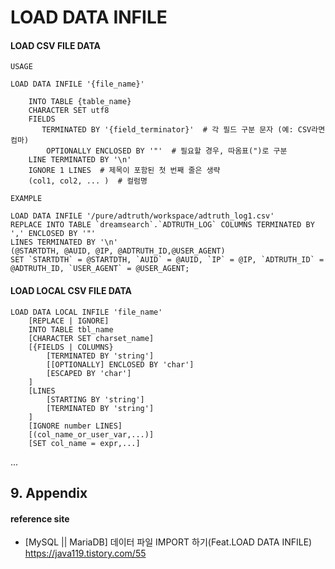 # LOAD DATA INFILE

#### LOAD CSV FILE DATA

`USAGE`  
```
LOAD DATA INFILE '{file_name}'

    INTO TABLE {table_name}
    CHARACTER SET utf8
    FIELDS
       TERMINATED BY '{field_terminator}'  # 각 필드 구분 문자 (예: CSV라면 컴마)
        OPTIONALLY ENCLOSED BY '"'  # 필요할 경우, 따옴표(")로 구분
    LINE TERMINATED BY '\n'
    IGNORE 1 LINES  # 제목이 포함된 첫 번째 줄은 생략
    (col1, col2, ... )  # 컬럼명
```

`EXAMPLE`  
```
LOAD DATA INFILE '/pure/adtruth/workspace/adtruth_log1.csv'
REPLACE INTO TABLE `dreamsearch`.`ADTRUTH_LOG` COLUMNS TERMINATED BY ',' ENCLOSED BY '"'
LINES TERMINATED BY '\n'
(@STARTDTH, @AUID, @IP, @ADTRUTH_ID,@USER_AGENT)
SET `STARTDTH` = @STARTDTH, `AUID` = @AUID, `IP` = @IP, `ADTRUTH_ID` = @ADTRUTH_ID, `USER_AGENT` = @USER_AGENT;
```

#### LOAD LOCAL CSV FILE DATA
```
LOAD DATA LOCAL INFILE 'file_name'
    [REPLACE | IGNORE]
    INTO TABLE tbl_name
    [CHARACTER SET charset_name]
    [{FIELDS | COLUMNS}
        [TERMINATED BY 'string']
        [[OPTIONALLY] ENCLOSED BY 'char']
        [ESCAPED BY 'char']
    ]
    [LINES
        [STARTING BY 'string']
        [TERMINATED BY 'string']
    ]
    [IGNORE number LINES]
    [(col_name_or_user_var,...)]
    [SET col_name = expr,...]
```

...

## 9. Appendix

#### reference site

* [MySQL || MariaDB] 데이터 파일 IMPORT 하기(Feat.LOAD DATA INFILE)  
https://java119.tistory.com/55  
